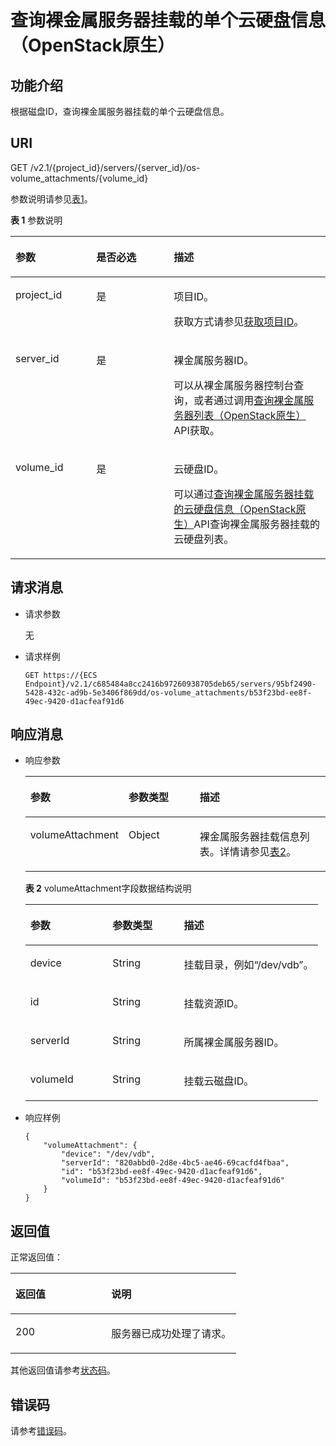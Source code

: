 # 查询裸金属服务器挂载的单个云硬盘信息（OpenStack原生）<a name="ZH-CN_TOPIC_0053158665"></a>

## 功能介绍<a name="section21764736"></a>

根据磁盘ID，查询裸金属服务器挂载的单个云硬盘信息。

## URI<a name="section61664903"></a>

GET /v2.1/\{project\_id\}/servers/\{server\_id\}/os-volume\_attachments/\{volume\_id\}

参数说明请参见[表1](#table17269134917502)。

**表 1**  参数说明

<a name="table17269134917502"></a>
<table><thead align="left"><tr id="row127284919508"><th class="cellrowborder" valign="top" width="25.65256525652565%" id="mcps1.2.4.1.1"><p id="p52189740"><a name="p52189740"></a><a name="p52189740"></a>参数</p>
</th>
<th class="cellrowborder" valign="top" width="24.612461246124614%" id="mcps1.2.4.1.2"><p id="p66619401"><a name="p66619401"></a><a name="p66619401"></a>是否必选</p>
</th>
<th class="cellrowborder" valign="top" width="49.734973497349735%" id="mcps1.2.4.1.3"><p id="p27462382"><a name="p27462382"></a><a name="p27462382"></a>描述</p>
</th>
</tr>
</thead>
<tbody><tr id="row5272549205014"><td class="cellrowborder" valign="top" width="25.65256525652565%" headers="mcps1.2.4.1.1 "><p id="p3763337517142"><a name="p3763337517142"></a><a name="p3763337517142"></a>project_id</p>
</td>
<td class="cellrowborder" valign="top" width="24.612461246124614%" headers="mcps1.2.4.1.2 "><p id="p2840453517142"><a name="p2840453517142"></a><a name="p2840453517142"></a>是</p>
</td>
<td class="cellrowborder" valign="top" width="49.734973497349735%" headers="mcps1.2.4.1.3 "><p id="p1906601217142"><a name="p1906601217142"></a><a name="p1906601217142"></a>项目ID。</p>
<p id="p652825144113"><a name="p652825144113"></a><a name="p652825144113"></a>获取方式请参见<a href="获取项目ID.md">获取项目ID</a>。</p>
</td>
</tr>
<tr id="row139591881618"><td class="cellrowborder" valign="top" width="25.65256525652565%" headers="mcps1.2.4.1.1 "><p id="p139602087161"><a name="p139602087161"></a><a name="p139602087161"></a>server_id</p>
</td>
<td class="cellrowborder" valign="top" width="24.612461246124614%" headers="mcps1.2.4.1.2 "><p id="p1960128101613"><a name="p1960128101613"></a><a name="p1960128101613"></a>是</p>
</td>
<td class="cellrowborder" valign="top" width="49.734973497349735%" headers="mcps1.2.4.1.3 "><p id="p1196018841619"><a name="p1196018841619"></a><a name="p1196018841619"></a><span id="text116665122393"><a name="text116665122393"></a><a name="text116665122393"></a>裸金属服务器</span><span id="text106661612193910"><a name="text106661612193910"></a><a name="text106661612193910"></a></span>ID。</p>
<p id="p29791113277"><a name="p29791113277"></a><a name="p29791113277"></a>可以从<span id="zh-cn_topic_0113746489_text013014803615"><a name="zh-cn_topic_0113746489_text013014803615"></a><a name="zh-cn_topic_0113746489_text013014803615"></a>裸金属服务器</span><span id="zh-cn_topic_0113746489_text10131448133612"><a name="zh-cn_topic_0113746489_text10131448133612"></a><a name="zh-cn_topic_0113746489_text10131448133612"></a></span>控制台查询，或者通过调用<a href="查询裸金属服务器列表（OpenStack原生）.md">查询裸金属服务器列表（OpenStack原生）</a>API获取。</p>
</td>
</tr>
<tr id="row92726495508"><td class="cellrowborder" valign="top" width="25.65256525652565%" headers="mcps1.2.4.1.1 "><p id="p2068039117144"><a name="p2068039117144"></a><a name="p2068039117144"></a>volume_id</p>
</td>
<td class="cellrowborder" valign="top" width="24.612461246124614%" headers="mcps1.2.4.1.2 "><p id="p6449900717144"><a name="p6449900717144"></a><a name="p6449900717144"></a>是</p>
</td>
<td class="cellrowborder" valign="top" width="49.734973497349735%" headers="mcps1.2.4.1.3 "><p id="p5703706317144"><a name="p5703706317144"></a><a name="p5703706317144"></a>云硬盘ID。</p>
<p id="p1765372715476"><a name="p1765372715476"></a><a name="p1765372715476"></a>可以通过<a href="查询裸金属服务器挂载的云硬盘信息（OpenStack原生）.md">查询裸金属服务器挂载的云硬盘信息（OpenStack原生）</a>API查询<span id="text1798918157392"><a name="text1798918157392"></a><a name="text1798918157392"></a>裸金属服务器</span><span id="text10990131533919"><a name="text10990131533919"></a><a name="text10990131533919"></a></span>挂载的云硬盘列表。</p>
</td>
</tr>
</tbody>
</table>

## 请求消息<a name="section18113219"></a>

-   请求参数

    无

-   请求样例

    ```
    GET https://{ECS Endpoint}/v2.1/c685484a8cc2416b97260938705deb65/servers/95bf2490-5428-432c-ad9b-5e3406f869dd/os-volume_attachments/b53f23bd-ee8f-49ec-9420-d1acfeaf91d6
    ```


## 响应消息<a name="section28801245"></a>

-   响应参数

    <a name="table769899"></a>
    <table><thead align="left"><tr id="row6968742"><th class="cellrowborder" valign="top" width="28.4%" id="mcps1.1.4.1.1"><p id="p19987085"><a name="p19987085"></a><a name="p19987085"></a>参数</p>
    </th>
    <th class="cellrowborder" valign="top" width="24.69%" id="mcps1.1.4.1.2"><p id="p4546697"><a name="p4546697"></a><a name="p4546697"></a>参数类型</p>
    </th>
    <th class="cellrowborder" valign="top" width="46.910000000000004%" id="mcps1.1.4.1.3"><p id="p32738149"><a name="p32738149"></a><a name="p32738149"></a>描述</p>
    </th>
    </tr>
    </thead>
    <tbody><tr id="row13299239"><td class="cellrowborder" valign="top" width="28.4%" headers="mcps1.1.4.1.1 "><p id="p3496541"><a name="p3496541"></a><a name="p3496541"></a>volumeAttachment</p>
    </td>
    <td class="cellrowborder" valign="top" width="24.69%" headers="mcps1.1.4.1.2 "><p id="p56686067"><a name="p56686067"></a><a name="p56686067"></a>Object</p>
    </td>
    <td class="cellrowborder" valign="top" width="46.910000000000004%" headers="mcps1.1.4.1.3 "><p id="p52192065"><a name="p52192065"></a><a name="p52192065"></a><span id="text047892014396"><a name="text047892014396"></a><a name="text047892014396"></a>裸金属服务器</span><span id="text174787201398"><a name="text174787201398"></a><a name="text174787201398"></a></span>挂载信息列表。详情请参见<a href="#table42716605">表2</a>。</p>
    </td>
    </tr>
    </tbody>
    </table>

    **表 2**  volumeAttachment字段数据结构说明

    <a name="table42716605"></a>
    <table><thead align="left"><tr id="row6429"><th class="cellrowborder" valign="top" width="28.050000000000004%" id="mcps1.2.4.1.1"><p id="p144716112213"><a name="p144716112213"></a><a name="p144716112213"></a>参数</p>
    </th>
    <th class="cellrowborder" valign="top" width="24.39%" id="mcps1.2.4.1.2"><p id="p184476111218"><a name="p184476111218"></a><a name="p184476111218"></a>参数类型</p>
    </th>
    <th class="cellrowborder" valign="top" width="47.56%" id="mcps1.2.4.1.3"><p id="p0448211142115"><a name="p0448211142115"></a><a name="p0448211142115"></a>描述</p>
    </th>
    </tr>
    </thead>
    <tbody><tr id="row54793251"><td class="cellrowborder" valign="top" width="28.050000000000004%" headers="mcps1.2.4.1.1 "><p id="p9068361"><a name="p9068361"></a><a name="p9068361"></a>device</p>
    </td>
    <td class="cellrowborder" valign="top" width="24.39%" headers="mcps1.2.4.1.2 "><p id="p39066822"><a name="p39066822"></a><a name="p39066822"></a>String</p>
    </td>
    <td class="cellrowborder" valign="top" width="47.56%" headers="mcps1.2.4.1.3 "><p id="p25555552"><a name="p25555552"></a><a name="p25555552"></a>挂载目录，例如“/dev/vdb”。</p>
    </td>
    </tr>
    <tr id="row28673382"><td class="cellrowborder" valign="top" width="28.050000000000004%" headers="mcps1.2.4.1.1 "><p id="p40842582"><a name="p40842582"></a><a name="p40842582"></a>id</p>
    </td>
    <td class="cellrowborder" valign="top" width="24.39%" headers="mcps1.2.4.1.2 "><p id="p2490560"><a name="p2490560"></a><a name="p2490560"></a>String</p>
    </td>
    <td class="cellrowborder" valign="top" width="47.56%" headers="mcps1.2.4.1.3 "><p id="p3679585"><a name="p3679585"></a><a name="p3679585"></a>挂载资源ID。</p>
    </td>
    </tr>
    <tr id="row33116269"><td class="cellrowborder" valign="top" width="28.050000000000004%" headers="mcps1.2.4.1.1 "><p id="p65172112"><a name="p65172112"></a><a name="p65172112"></a>serverId</p>
    </td>
    <td class="cellrowborder" valign="top" width="24.39%" headers="mcps1.2.4.1.2 "><p id="p43655223"><a name="p43655223"></a><a name="p43655223"></a>String</p>
    </td>
    <td class="cellrowborder" valign="top" width="47.56%" headers="mcps1.2.4.1.3 "><p id="p15056362"><a name="p15056362"></a><a name="p15056362"></a>所属<span id="text23081423133911"><a name="text23081423133911"></a><a name="text23081423133911"></a>裸金属服务器</span><span id="text6308152312398"><a name="text6308152312398"></a><a name="text6308152312398"></a></span>ID。</p>
    </td>
    </tr>
    <tr id="row1289536"><td class="cellrowborder" valign="top" width="28.050000000000004%" headers="mcps1.2.4.1.1 "><p id="p37343614"><a name="p37343614"></a><a name="p37343614"></a>volumeId</p>
    </td>
    <td class="cellrowborder" valign="top" width="24.39%" headers="mcps1.2.4.1.2 "><p id="p64098994"><a name="p64098994"></a><a name="p64098994"></a>String</p>
    </td>
    <td class="cellrowborder" valign="top" width="47.56%" headers="mcps1.2.4.1.3 "><p id="p20397636"><a name="p20397636"></a><a name="p20397636"></a>挂载云磁盘ID。</p>
    </td>
    </tr>
    </tbody>
    </table>


-   响应样例

    ```
    {
        "volumeAttachment": {
            "device": "/dev/vdb",
            "serverId": "820abbd0-2d8e-4bc5-ae46-69cacfd4fbaa",
            "id": "b53f23bd-ee8f-49ec-9420-d1acfeaf91d6",
            "volumeId": "b53f23bd-ee8f-49ec-9420-d1acfeaf91d6"
        }
    }
    ```


## 返回值<a name="section7610951"></a>

正常返回值：

<a name="zh-cn_topic_0106040941_table753804619176"></a>
<table><thead align="left"><tr id="zh-cn_topic_0106040941_row10735134615172"><th class="cellrowborder" valign="top" width="42.42%" id="mcps1.1.3.1.1"><p id="zh-cn_topic_0106040941_p19735204616177"><a name="zh-cn_topic_0106040941_p19735204616177"></a><a name="zh-cn_topic_0106040941_p19735204616177"></a>返回值</p>
</th>
<th class="cellrowborder" valign="top" width="57.58%" id="mcps1.1.3.1.2"><p id="zh-cn_topic_0106040941_p207355465176"><a name="zh-cn_topic_0106040941_p207355465176"></a><a name="zh-cn_topic_0106040941_p207355465176"></a>说明</p>
</th>
</tr>
</thead>
<tbody><tr id="zh-cn_topic_0106040941_row1473514621713"><td class="cellrowborder" valign="top" width="42.42%" headers="mcps1.1.3.1.1 "><p id="zh-cn_topic_0106040941_p13735144611178"><a name="zh-cn_topic_0106040941_p13735144611178"></a><a name="zh-cn_topic_0106040941_p13735144611178"></a>200</p>
</td>
<td class="cellrowborder" valign="top" width="57.58%" headers="mcps1.1.3.1.2 "><p id="zh-cn_topic_0106040941_p207351246161711"><a name="zh-cn_topic_0106040941_p207351246161711"></a><a name="zh-cn_topic_0106040941_p207351246161711"></a>服务器已成功处理了请求。</p>
</td>
</tr>
</tbody>
</table>

其他返回值请参考[状态码](状态码.md)。

## 错误码<a name="section14752650154917"></a>

请参考[错误码](错误码.md)。

